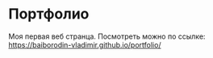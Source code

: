 # Портфолио
Моя первая веб странца.
Посмотреть можно по ссылке: https://baiborodin-vladimir.github.io/portfolio/
